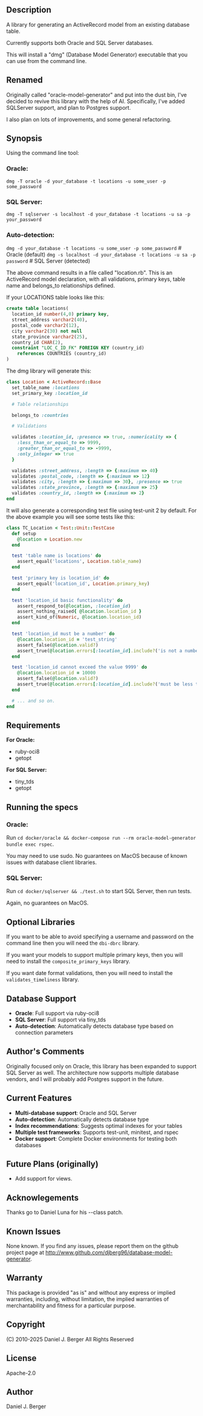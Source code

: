## Description
A library for generating an ActiveRecord model from an existing database table.

Currently supports both Oracle and SQL Server databases.

This will install a "dmg" (Database Model Generator) executable that you can
use from the command line.

## Renamed
Originally called "oracle-model-generator" and put into the dust bin, I've
decided to revive this library with the help of AI. Specifically, I've added
SQLServer support, and plan to Postgres support.

I also plan on lots of improvements, and some general refactoring.

## Synopsis
Using the command line tool:

### Oracle:
`dmg -T oracle -d your_database -t locations -u some_user -p some_password`

### SQL Server:
`dmg -T sqlserver -s localhost -d your_database -t locations -u sa -p your_password`

### Auto-detection:
`dmg -d your_database -t locations -u some_user -p some_password`  # Oracle (default)
`dmg -s localhost -d your_database -t locations -u sa -p password`  # SQL Server (detected)

The above command results in a file called "location.rb". This is an
ActiveRecord model declaration, with all validations, primary keys,
table name and belongs_to relationships defined.

If your LOCATIONS table looks like this:

```sql
create table locations(
  location_id number(4,0) primary key,
  street_address varchar2(40),
  postal_code varchar2(12),
  city varchar2(30) not null
  state_province varchar2(25),
  country_id CHAR(2),
  constraint "LOC_C_ID_FK" FOREIGN KEY (country_id)
    references COUNTRIES (country_id)
)
```

The dmg library will generate this:

```ruby
class Location < ActiveRecord::Base
  set_table_name :locations
  set_primary_key :location_id

  # Table relationships

  belongs_to :countries

  # Validations

  validates :location_id, :presence => true, :numericality => {
    :less_than_or_equal_to => 9999,
    :greater_than_or_equal_to => -9999,
    :only_integer => true
  }

  validates :street_address, :length => {:maximum => 40}
  validates :postal_code, :length => {:maximum => 12}
  validates :city, :length => {:maximum => 30}, :presence => true
  validates :state_province, :length => {:maximum => 25}
  validates :country_id, :length => {:maximum => 2}
end
```

It will also generate a corresponding test file using test-unit 2 by default.
For the above example you will see some tests like this:

```ruby
class TC_Location < Test::Unit::TestCase
  def setup
    @location = Location.new
  end

  test 'table name is locations' do
    assert_equal('locations', Location.table_name)
  end

  test 'primary key is location_id' do
    assert_equal('location_id', Location.primary_key)
  end

  test 'location_id basic functionality' do
    assert_respond_to(@location, :location_id)
    assert_nothing_raised{ @location.location_id }
    assert_kind_of(Numeric, @location.location_id)
  end

  test 'location_id must be a number' do
    @location.location_id = 'test_string'
    assert_false(@location.valid?)
    assert_true(@location.errors[:location_id].include?('is not a number'))
  end

  test 'location_id cannot exceed the value 9999' do
    @location.location_id = 10000
    assert_false(@location.valid?)
    assert_true(@location.errors[:location_id].include?('must be less than or equal to 9999'))
  end

  # ... and so on.
end
```

## Requirements
**For Oracle:**
* ruby-oci8
* getopt

**For SQL Server:**
* tiny_tds
* getopt

## Running the specs
### Oracle:
Run `cd docker/oracle && docker-compose run --rm oracle-model-generator bundle exec rspec`.

You may need to use sudo. No guarantees on MacOS because of known issues
with database client libraries.

### SQL Server:
Run `cd docker/sqlserver && ./test.sh` to start SQL Server, then run tests.

Again, no guarantees on MacOS.

## Optional Libraries
If you want to be able to avoid specifying a username and password on the
command line then you will need the `dbi-dbrc` library.

If you want your models to support multiple primary keys, then you will
need to install the `composite_primary_keys` library.

If you want date format validations, then you will need to install the
`validates_timeliness` library.

## Database Support
* **Oracle**: Full support via ruby-oci8
* **SQL Server**: Full support via tiny_tds
* **Auto-detection**: Automatically detects database type based on connection parameters

## Author's Comments
Originally focused only on Oracle, this library has been expanded to support
SQL Server as well. The architecture now supports multiple database vendors,
and I will probably add Postgres support in the future.

## Current Features
* **Multi-database support**: Oracle and SQL Server
* **Auto-detection**: Automatically detects database type
* **Index recommendations**: Suggests optimal indexes for your tables
* **Multiple test frameworks**: Supports test-unit, minitest, and rspec
* **Docker support**: Complete Docker environments for testing both databases

## Future Plans (originally)
* Add support for views.

## Acknowlegements
Thanks go to Daniel Luna for his --class patch.

## Known Issues
None known. If you find any issues, please report them on the github project
page at http://www.github.com/djberg96/database-model-generator.

## Warranty
This package is provided "as is" and without any express or
implied warranties, including, without limitation, the implied
warranties of merchantability and fitness for a particular purpose.

## Copyright
(C) 2010-2025 Daniel J. Berger
All Rights Reserved

## License
Apache-2.0

## Author
Daniel J. Berger
